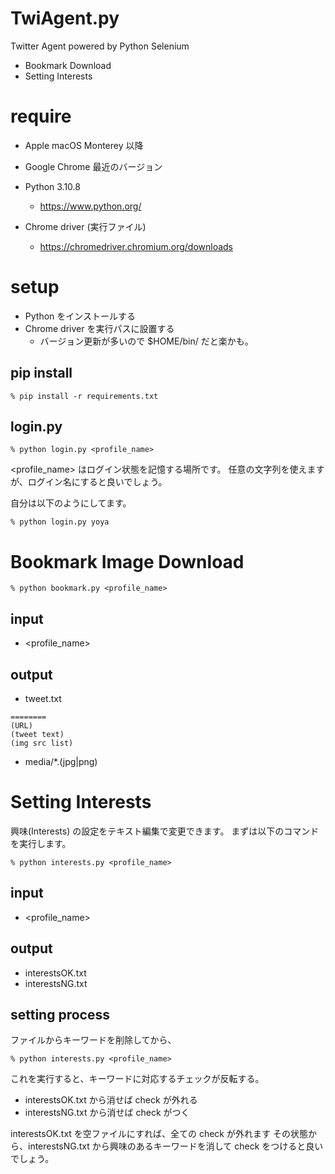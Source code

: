 # TwiAgent.py

Twitter Agent powered by Python Selenium

- Bookmark Download
- Setting Interests

# require

- Apple macOS Monterey 以降

- Google Chrome 最近のバージョン

- Python 3.10.8
  - https://www.python.org/

- Chrome driver (実行ファイル)
  - https://chromedriver.chromium.org/downloads

# setup

- Python をインストールする
- Chrome driver を実行パスに設置する
  - バージョン更新が多いので $HOME/bin/ だと楽かも。

## pip install

```
% pip install -r requirements.txt
```

## login.py


```
% python login.py <profile_name>
```

<profile_name> はログイン状態を記憶する場所です。
任意の文字列を使えますが、ログイン名にすると良いでしょう。

自分は以下のようにしてます。

```
% python login.py yoya
```

# Bookmark Image Download

```
% python bookmark.py <profile_name>
```

## input

- <profile_name>

## output

- tweet.txt
```
========
(URL)
(tweet text)
(img src list)
```

- media/*.(jpg|png)

# Setting Interests

興味(Interests) の設定をテキスト編集で変更できます。
まずは以下のコマンドを実行します。

```
% python interests.py <profile_name>
```
## input

- <profile_name>

## output

- interestsOK.txt
- interestsNG.txt

## setting process

ファイルからキーワードを削除してから、

```
% python interests.py <profile_name>
```

これを実行すると、キーワードに対応するチェックが反転する。

- interestsOK.txt から消せば check が外れる
- interestsNG.txt から消せば check がつく

interestsOK.txt を空ファイルにすれば、全ての check が外れます
その状態から、interestsNG.txt から興味のあるキーワードを消して
check をつけると良いでしょう。
